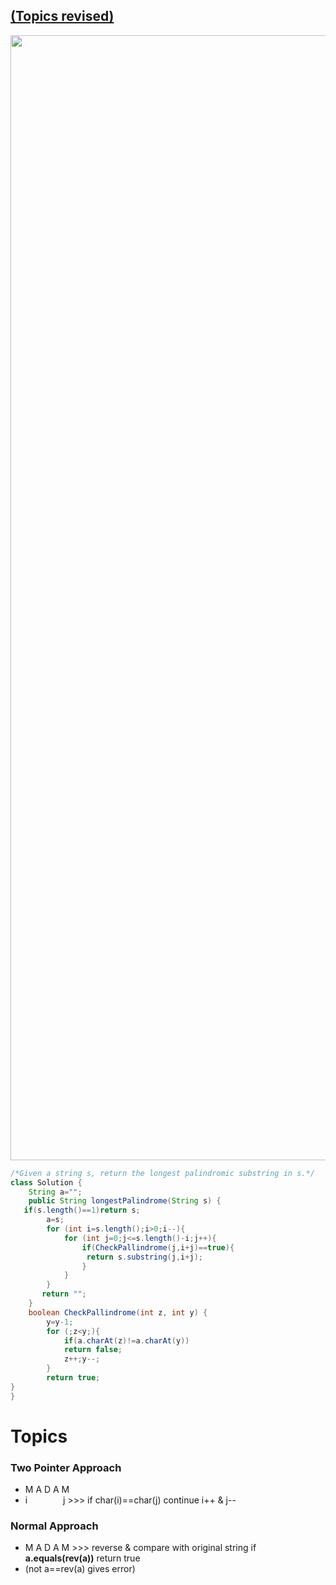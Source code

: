 ## [(Topics revised)](#Topics)

<img src="https://github.com/PrathameshBhagat/LeetCodePratice/assets/90595097/61e94ca1-8bdb-46f5-9005-80a5814fa8e3" style="height:45vh;width:80vw">
 
```java
/*Given a string s, return the longest palindromic substring in s.*/
class Solution {
    String a="";
    public String longestPalindrome(String s) {
   if(s.length()==1)return s;
        a=s;
        for (int i=s.length();i>0;i--){
            for (int j=0;j<=s.length()-i;j++){
                if(CheckPallindrome(j,i+j)==true){
                 return s.substring(j,i+j);
                }
            }
        } 
       return "";
    }
    boolean CheckPallindrome(int z, int y) {
        y=y-1;
        for (;z<y;){
            if(a.charAt(z)!=a.charAt(y))
            return false;
            z++;y--;
        }
        return true;
}
}
```
# Topics 
### Two Pointer Approach
- M A D A M   
- i &emsp;&emsp;&emsp;&ensp; j   >>> if char(i)==char(j) continue  i++ & j--
### Normal Approach
- M A D A M  >>> reverse & compare with original string if  **a.equals(rev(a))** return true  
- (not a==rev(a) gives error)
